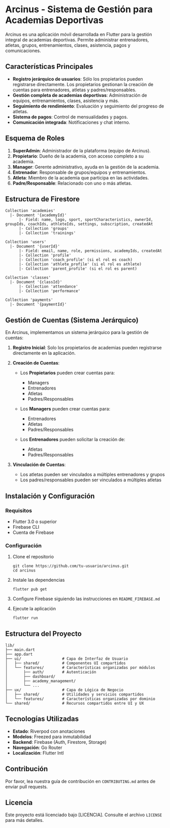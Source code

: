 # Arcinus - Sistema de Gestión para Academias Deportivas

Arcinus es una aplicación móvil desarrollada en Flutter para la gestión integral de academias deportivas. Permite administrar entrenadores, atletas, grupos, entrenamientos, clases, asistencia, pagos y comunicaciones.

## Características Principales

- **Registro jerárquico de usuarios**: Sólo los propietarios pueden registrarse directamente. Los propietarios gestionan la creación de cuentas para entrenadores, atletas y padres/responsables.
- **Gestión completa de academias deportivas**: Administración de equipos, entrenamientos, clases, asistencia y más.
- **Seguimiento de rendimiento**: Evaluación y seguimiento del progreso de atletas.
- **Sistema de pagos**: Control de mensualidades y pagos.
- **Comunicación integrada**: Notificaciones y chat interno.

## Esquema de Roles

1. **SuperAdmin**: Administrador de la plataforma (equipo de Arcinus).
2. **Propietario**: Dueño de la academia, con acceso completo a su academia.
3. **Manager**: Gerente administrativo, ayuda en la gestión de la academia.
4. **Entrenador**: Responsable de grupos/equipos y entrenamientos.
5. **Atleta**: Miembro de la academia que participa en las actividades.
6. **Padre/Responsable**: Relacionado con uno o más atletas.

## Estructura de Firestore

```
Collection 'academies'
  |- Document '{academyId}'
      |- Field: name, logo, sport, sportCharacteristics, ownerId, groupIds, coachIds, athleteIds, settings, subscription, createdAt
      |- Collection 'groups'
      |- Collection 'trainings'

Collection 'users'
  |- Document '{userId}'
      |- Field: email, name, role, permissions, academyIds, createdAt
      |- Collection 'profile'
      |- Collection 'coach_profile' (si el rol es coach)
      |- Collection 'athlete_profile' (si el rol es athlete)
      |- Collection 'parent_profile' (si el rol es parent)

Collection 'classes'
  |- Document '{classId}'
      |- Collection 'attendance'
      |- Collection 'performance'

Collection 'payments'
  |- Document '{paymentId}'
```

## Gestión de Cuentas (Sistema Jerárquico)

En Arcinus, implementamos un sistema jerárquico para la gestión de cuentas:

1. **Registro Inicial**: Solo los propietarios de academias pueden registrarse directamente en la aplicación.

2. **Creación de Cuentas**:
   - Los **Propietarios** pueden crear cuentas para:
     - Managers
     - Entrenadores
     - Atletas
     - Padres/Responsables
   
   - Los **Managers** pueden crear cuentas para:
     - Entrenadores
     - Atletas
     - Padres/Responsables

   - Los **Entrenadores** pueden solicitar la creación de:
     - Atletas
     - Padres/Responsables

3. **Vinculación de Cuentas**:
   - Los atletas pueden ser vinculados a múltiples entrenadores y grupos
   - Los padres/responsables pueden ser vinculados a múltiples atletas

## Instalación y Configuración

### Requisitos

- Flutter 3.0 o superior
- Firebase CLI
- Cuenta de Firebase

### Configuración

1. Clone el repositorio
   ```
   git clone https://github.com/tu-usuario/arcinus.git
   cd arcinus
   ```

2. Instale las dependencias
   ```
   flutter pub get
   ```

3. Configure Firebase siguiendo las instrucciones en `README_FIREBASE.md`

4. Ejecute la aplicación
   ```
   flutter run
   ```

## Estructura del Proyecto

```
lib/
├── main.dart
├── app.dart
├── ui/                  # Capa de Interfaz de Usuario
│   ├── shared/          # Componentes UI compartidos
│   └── features/        # Características organizadas por módulos
│       ├── auth/        # Autenticación
│       ├── dashboard/
│       ├── academy_management/
│       └── ...
├── ux/                  # Capa de Lógica de Negocio
│   ├── shared/          # Utilidades y servicios compartidos
│   └── features/        # Características organizadas por dominio
└── shared/              # Recursos compartidos entre UI y UX
```

## Tecnologías Utilizadas

- **Estado**: Riverpod con anotaciones
- **Modelos**: Freezed para inmutabilidad
- **Backend**: Firebase (Auth, Firestore, Storage)
- **Navegación**: Go Router
- **Localización**: Flutter Intl

## Contribución

Por favor, lea nuestra guía de contribución en `CONTRIBUTING.md` antes de enviar pull requests.

## Licencia

Este proyecto está licenciado bajo [LICENCIA]. Consulte el archivo `LICENSE` para más detalles.